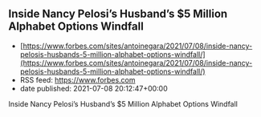 ## Inside Nancy Pelosi’s Husband’s $5 Million Alphabet Options Windfall
 - [https://www.forbes.com/sites/antoinegara/2021/07/08/inside-nancy-pelosis-husbands-5-million-alphabet-options-windfall/](https://www.forbes.com/sites/antoinegara/2021/07/08/inside-nancy-pelosis-husbands-5-million-alphabet-options-windfall/)
 - RSS feed: https://www.forbes.com
 - date published: 2021-07-08 20:12:47+00:00

Inside Nancy Pelosi’s Husband’s $5 Million Alphabet Options Windfall

